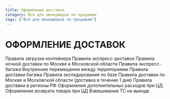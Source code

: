 ```yaml
---
title: Оформление доставок
category: Всё для менеджеров по продажам	 
tags: ["Всё для менеджеров по продажам"]
---
```

# ОФОРМЛЕНИЕ ДОСТАВОК
Правила загрузки контейнера
Правила экспресс-доставок
Правила ночной доставки по Москве и Московской области
Правила экспресс-багажа
Внутренние перемещения между территориями
Правила доставки багажа
Правила экспедирования по базе
Правила доставки по Москве и Московской области (доставка в течение 1 дня)
Правила доставки в регионы РФ
Оформление дополнительных расходов при ЦД
Оформление возврата товара при ЦД
Взвешивание ТС на выезде